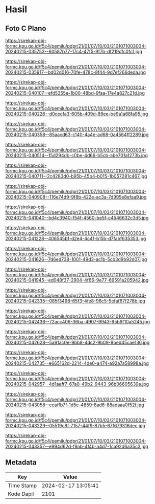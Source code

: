 # Hasil

## Foto C Plano

https://sirekap-obj-formc.kpu.go.id/f5c4/pemilu/pdpr/21/01/07/10/03/2101071003004-20240215-035753--60587b77-17c4-47f5-9f7b-df219dfc0fc1.jpg

https://sirekap-obj-formc.kpu.go.id/f5c4/pemilu/pdpr/21/01/07/10/03/2101071003004-20240215-035917--bd02d016-70fe-478c-8f44-9d7ef266deda.jpg

https://sirekap-obj-formc.kpu.go.id/f5c4/pemilu/pdpr/21/01/07/10/03/2101071003004-20240215-040107--efd5355e-1b00-48bd-9faa-17e4a827c21d.jpg

https://sirekap-obj-formc.kpu.go.id/f5c4/pemilu/pdpr/21/01/07/10/03/2101071003004-20240215-040226--d0cecfa3-605b-409d-89ee-be9a1a68fa95.jpg

https://sirekap-obj-formc.kpu.go.id/f5c4/pemilu/pdpr/21/01/07/10/03/2101071003004-20240215-040358--85aacd63-c140-4a4e-ad68-0a4564ff2289.jpg

https://sirekap-obj-formc.kpu.go.id/f5c4/pemilu/pdpr/21/01/07/10/03/2101071003004-20240215-040514--15d294db-c0be-4d66-b5cb-abe701a1273b.jpg

https://sirekap-obj-formc.kpu.go.id/f5c4/pemilu/pdpr/21/01/07/10/03/2101071003004-20240215-040711--2c4283d0-b95b-45b4-b015-1b057281c467.jpg

https://sirekap-obj-formc.kpu.go.id/f5c4/pemilu/pdpr/21/01/07/10/03/2101071003004-20240215-040908--116e74d9-9f8b-422e-ac3a-7d995e8efaa9.jpg

https://sirekap-obj-formc.kpu.go.id/f5c4/pemilu/pdpr/21/01/07/10/03/2101071003004-20240215-041040--bd4c3940-f54f-4560-be5f-c4546632c3d5.jpg

https://sirekap-obj-formc.kpu.go.id/f5c4/pemilu/pdpr/21/01/07/10/03/2101071003004-20240215-041228--406545b1-d2e4-4c41-b15b-d7fabf635353.jpg

https://sirekap-obj-formc.kpu.go.id/f5c4/pemilu/pdpr/21/01/07/10/03/2101071003004-20240215-041626--7d6ed738-1001-49d3-ac1b-5cb3d9b92d07.jpg

https://sirekap-obj-formc.kpu.go.id/f5c4/pemilu/pdpr/21/01/07/10/03/2101071003004-20240215-041945--ed048f37-2904-4f66-9e77-69591a205942.jpg

https://sirekap-obj-formc.kpu.go.id/f5c4/pemilu/pdpr/21/01/07/10/03/2101071003004-20240215-042335--085f3498-65f3-4fe8-96c5-5efaf67f278b.jpg

https://sirekap-obj-formc.kpu.go.id/f5c4/pemilu/pdpr/21/01/07/10/03/2101071003004-20240215-042436--72acc406-36ba-4907-9943-95b9f10a5245.jpg

https://sirekap-obj-formc.kpu.go.id/f5c4/pemilu/pdpr/21/01/07/10/03/2101071003004-20240215-042628--5a91ac0e-9bb8-4dc2-9b09-8bed45cae136.jpg

https://sirekap-obj-formc.kpu.go.id/f5c4/pemilu/pdpr/21/01/07/10/03/2101071003004-20240215-042735--e665162d-2214-4de0-a474-a92a7a58998a.jpg

https://sirekap-obj-formc.kpu.go.id/f5c4/pemilu/pdpr/21/01/07/10/03/2101071003004-20240215-042957--4d1aeff7-67a0-49b2-9443-96b06605639a.jpg

https://sirekap-obj-formc.kpu.go.id/f5c4/pemilu/pdpr/21/01/07/10/03/2101071003004-20240215-043058--ecaffb7f-1d5e-4659-8ad6-88adaaa0f52f.jpg

https://sirekap-obj-formc.kpu.go.id/f5c4/pemilu/pdpr/21/01/07/10/03/2101071003004-20240215-043229--05519c8f-7157-44f9-87b5-67f679316dec.jpg

https://sirekap-obj-formc.kpu.go.id/f5c4/pemilu/pdpr/21/01/07/10/03/2101071003004-20240215-043357--e994d62d-f9ab-4f4b-a4d7-1ca92d6a35c3.jpg


## Metadata

| Key        | Value               |
| ---------- | ------------------- |
| Time Stamp | 2024-02-17 13:05:41 |
| Kode Dapil | 2101                |



